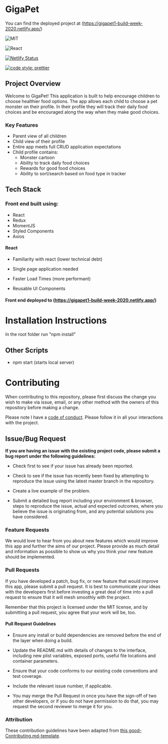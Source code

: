# GigaPet

You can find the deployed project at (https://gigapet1-build-week-2020.netlify.app/)

![MIT](https://img.shields.io/packagist/l/doctrine/orm.svg)

![React](https://img.shields.io/badge/react-v16.7.0--alpha.2-blue.svg)

[![Netlify Status](https://api.netlify.com/api/v1/badges/9d4f24f2-3183-43f5-9466-4b5574262d91/deploy-status)](https://app.netlify.com/sites/gigapet1-build-week-2020/deploys)

[![code style: prettier](https://img.shields.io/badge/code_style-prettier-ff69b4.svg?style=flat-square)](https://github.com/prettier/prettier)

## Project Overview

Welcome to GigaPet! This application is built to help encourage children to choose healthier food options. The app allows each child to choose a pet monster on their profile. In their profile they will track their daily food choices and be encouraged along the way when they make good choices.

### Key Features
* Parent view of all children
* Child view of their profile
* Entire app meets full CRUD application expectations
* Child profile contains:
    * Monster cartoon
    * Ability to track daily food choices
    * Rewards for good food choices
    * Ability to sort/search based on food type in tracker
    
## Tech Stack
### Front end built using:

-   React
-   Redux
-   MomentJS
-   Styled Components
-   Axios

#### React

-   Familiarity with react (lower technical debt)

-   Single page application needed

-   Faster Load Times (more performant)

-   Reusable UI Components

#### Front end deployed to (https://gigapet1-build-week-2020.netlify.app/)

# Installation Instructions

In the root folder run "npm install"

## Other Scripts

-   npm start (starts local server)

# Contributing

When contributing to this repository, please first discuss the change you wish to make via issue, email, or any other method with the owners of this repository before making a change.

Please note I have a [code of conduct](./CODE_OF_CONDUCT.md). Please follow it in all your interactions with the project.

## Issue/Bug Request

**If you are having an issue with the existing project code, please submit a bug report under the following guidelines:**

-   Check first to see if your issue has already been reported.

-   Check to see if the issue has recently been fixed by attempting to reproduce the issue using the latest master branch in the repository.

-   Create a live example of the problem.

-   Submit a detailed bug report including your environment & browser, steps to reproduce the issue, actual and expected outcomes, where you believe the issue is originating from, and any potential solutions you have considered.

### Feature Requests

We would love to hear from you about new features which would improve this app and further the aims of our project. Please provide as much detail and information as possible to show us why you think your new feature should be implemented.

### Pull Requests

If you have developed a patch, bug fix, or new feature that would improve this app, please submit a pull request. It is best to communicate your ideas with the developers first before investing a great deal of time into a pull request to ensure that it will mesh smoothly with the project.

Remember that this project is licensed under the MIT license, and by submitting a pull request, you agree that your work will be, too.

#### Pull Request Guidelines

-   Ensure any install or build dependencies are removed before the end of the layer when doing a build.

-   Update the README.md with details of changes to the interface, including new plist variables, exposed ports, useful file locations and container parameters.

-   Ensure that your code conforms to our existing code conventions and test coverage.

-   Include the relevant issue number, if applicable.

-   You may merge the Pull Request in once you have the sign-off of two other developers, or if you do not have permission to do that, you may request the second reviewer to merge it for you.

### Attribution

These contribution guidelines have been adapted from [this good-Contributing.md-template](https://gist.github.com/PurpleBooth/b24679402957c63ec426).
